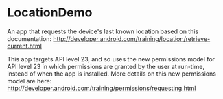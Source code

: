 # LocationDemo

An app that requests the device's last known location based on this
documentation:
http://developer.android.com/training/location/retrieve-current.html

This app targets API level 23, and so uses the new permissions model
for API level 23 in which permissions are granted by the user at
run-time, instead of when the app is installed. More details on this
new permissions model are here:
http://developer.android.com/training/permissions/requesting.html
